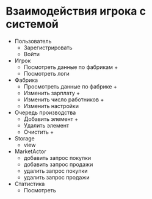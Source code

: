 # Взаимодействия игрока с системой

- Пользователь
    - Зарегистрировать
    - Войти
- Игрок
    - Посмотреть данные по фабрикам +
    - Посмотреть логи
- Фабрика
    - Просмотреть данные по фабрике +
    - Изменить зарплату +
    - Изменить число работников +
    - Изменить настройки
- Очередь производства
    - Добавить элемент +
    - Удалить элемент
    - Очистить +
- Storage
    - view
- MarketActor
    - добавить запрос покупки
    - добавить запрос продажи
    - удалить запрос покупки
    - удалить запрос продажи
- Статистика
    - Посмотреть